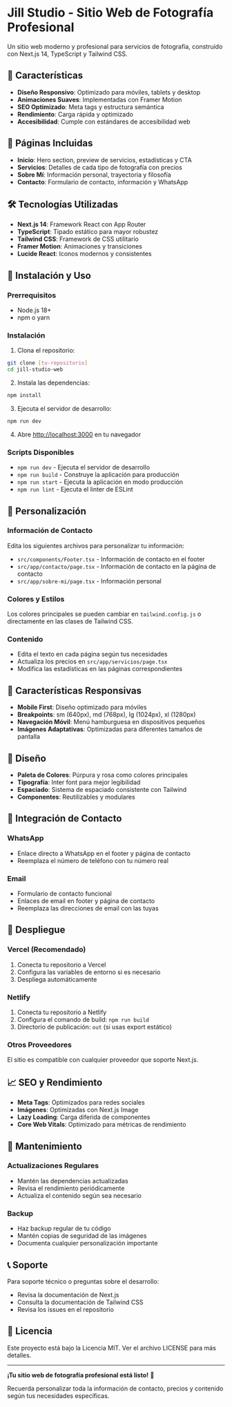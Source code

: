 # Jill Studio - Sitio Web de Fotografía Profesional

Un sitio web moderno y profesional para servicios de fotografía, construido con Next.js 14, TypeScript y Tailwind CSS.

## 🚀 Características

- **Diseño Responsivo**: Optimizado para móviles, tablets y desktop
- **Animaciones Suaves**: Implementadas con Framer Motion
- **SEO Optimizado**: Meta tags y estructura semántica
- **Rendimiento**: Carga rápida y optimizado
- **Accesibilidad**: Cumple con estándares de accesibilidad web

## 📱 Páginas Incluidas

- **Inicio**: Hero section, preview de servicios, estadísticas y CTA
- **Servicios**: Detalles de cada tipo de fotografía con precios
- **Sobre Mí**: Información personal, trayectoria y filosofía
- **Contacto**: Formulario de contacto, información y WhatsApp

## 🛠️ Tecnologías Utilizadas

- **Next.js 14**: Framework React con App Router
- **TypeScript**: Tipado estático para mayor robustez
- **Tailwind CSS**: Framework de CSS utilitario
- **Framer Motion**: Animaciones y transiciones
- **Lucide React**: Iconos modernos y consistentes

## 🚀 Instalación y Uso

### Prerrequisitos
- Node.js 18+ 
- npm o yarn

### Instalación

1. Clona el repositorio:
```bash
git clone [tu-repositorio]
cd jill-studio-web
```

2. Instala las dependencias:
```bash
npm install
```

3. Ejecuta el servidor de desarrollo:
```bash
npm run dev
```

4. Abre [http://localhost:3000](http://localhost:3000) en tu navegador

### Scripts Disponibles

- `npm run dev` - Ejecuta el servidor de desarrollo
- `npm run build` - Construye la aplicación para producción
- `npm run start` - Ejecuta la aplicación en modo producción
- `npm run lint` - Ejecuta el linter de ESLint

## 📝 Personalización

### Información de Contacto
Edita los siguientes archivos para personalizar tu información:

- `src/components/Footer.tsx` - Información de contacto en el footer
- `src/app/contacto/page.tsx` - Información de contacto en la página de contacto
- `src/app/sobre-mi/page.tsx` - Información personal

### Colores y Estilos
Los colores principales se pueden cambiar en `tailwind.config.js` o directamente en las clases de Tailwind CSS.

### Contenido
- Edita el texto en cada página según tus necesidades
- Actualiza los precios en `src/app/servicios/page.tsx`
- Modifica las estadísticas en las páginas correspondientes

## 📱 Características Responsivas

- **Mobile First**: Diseño optimizado para móviles
- **Breakpoints**: sm (640px), md (768px), lg (1024px), xl (1280px)
- **Navegación Móvil**: Menú hamburguesa en dispositivos pequeños
- **Imágenes Adaptativas**: Optimizadas para diferentes tamaños de pantalla

## 🎨 Diseño

- **Paleta de Colores**: Púrpura y rosa como colores principales
- **Tipografía**: Inter font para mejor legibilidad
- **Espaciado**: Sistema de espaciado consistente con Tailwind
- **Componentes**: Reutilizables y modulares

## 📧 Integración de Contacto

### WhatsApp
- Enlace directo a WhatsApp en el footer y página de contacto
- Reemplaza el número de teléfono con tu número real

### Email
- Formulario de contacto funcional
- Enlaces de email en footer y página de contacto
- Reemplaza las direcciones de email con las tuyas

## 🚀 Despliegue

### Vercel (Recomendado)
1. Conecta tu repositorio a Vercel
2. Configura las variables de entorno si es necesario
3. Despliega automáticamente

### Netlify
1. Conecta tu repositorio a Netlify
2. Configura el comando de build: `npm run build`
3. Directorio de publicación: `out` (si usas export estático)

### Otros Proveedores
El sitio es compatible con cualquier proveedor que soporte Next.js.

## 📈 SEO y Rendimiento

- **Meta Tags**: Optimizados para redes sociales
- **Imágenes**: Optimizadas con Next.js Image
- **Lazy Loading**: Carga diferida de componentes
- **Core Web Vitals**: Optimizado para métricas de rendimiento

## 🔧 Mantenimiento

### Actualizaciones Regulares
- Mantén las dependencias actualizadas
- Revisa el rendimiento periódicamente
- Actualiza el contenido según sea necesario

### Backup
- Haz backup regular de tu código
- Mantén copias de seguridad de las imágenes
- Documenta cualquier personalización importante

## 📞 Soporte

Para soporte técnico o preguntas sobre el desarrollo:
- Revisa la documentación de Next.js
- Consulta la documentación de Tailwind CSS
- Revisa los issues en el repositorio

## 📄 Licencia

Este proyecto está bajo la Licencia MIT. Ver el archivo LICENSE para más detalles.

---

**¡Tu sitio web de fotografía profesional está listo!** 🎉

Recuerda personalizar toda la información de contacto, precios y contenido según tus necesidades específicas.